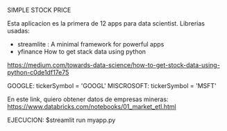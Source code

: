 SIMPLE STOCK PRICE

Esta aplicacion es la primera de 12 apps para data scientist.
Librerias usadas:
- streamlite : A minimal framework for powerful apps
- yfinance
How to get stack data using python

https://medium.com/towards-data-science/how-to-get-stock-data-using-python-c0de1df17e75

GOOGLE:
tickerSymbol = 'GOOGL'
MISCROSOFT:
tickerSymbol = 'MSFT'

En este link, quiero obtener datos de empresas mineras:
https://www.databricks.com/notebooks/01_market_etl.html

EJECUCION:
$streamlit run myapp.py
